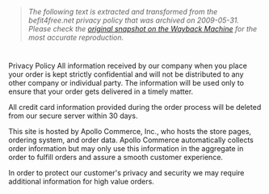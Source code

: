 > *The following text is extracted and transformed from the befit4free.net privacy policy that was archived on 2009-05-31. Please check the [original snapshot on the Wayback Machine](https://web.archive.org/web/20090531144755id_/http%3A//www.befit4free.com/privacypolicy) for the most accurate reproduction.*

# 

Privacy Policy All information received by our company when you place your order is kept strictly confidential and will not be distributed to any other company or individual party. The information will be used only to ensure that your order gets delivered in a timely matter. 

All credit card information provided during the order process will be deleted from our secure server within 30 days. 

This site is hosted by Apollo Commerce, Inc., who hosts the store pages, ordering system, and order data. Apollo Commerce automatically collects order information but may only use this information in the aggregate in order to fulfill orders and assure a smooth customer experience.

In order to protect our customer's privacy and security we may require additional information for high value orders. 
